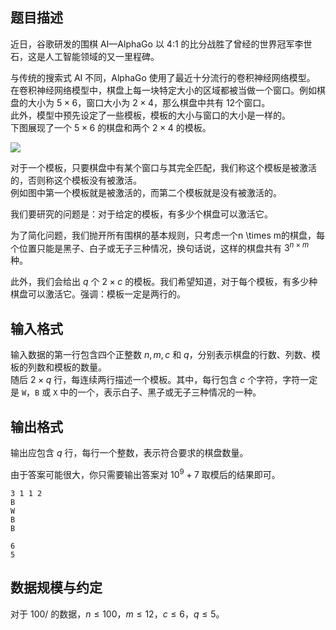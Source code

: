## 题目描述

近日，谷歌研发的围棋 AI—AlphaGo 以 4:1 的比分战胜了曾经的世界冠军李世石，这是人工智能领域的又一里程碑。

与传统的搜索式 AI 不同，AlphaGo 使用了最近十分流行的卷积神经网络模型。  
在卷积神经网络模型中，棋盘上每一块特定大小的区域都被当做一个窗口。例如棋盘的大小为 $5 \times 6$，窗口大小为 $2 \times 4$，那么棋盘中共有 $12$个窗口。  
此外，模型中预先设定了一些模板，模板的大小与窗口的大小是一样的。  
下图展现了一个 $5 \times 6$ 的棋盘和两个 $2 \times 4$ 的模板。

![](file://1.jpg)

对于一个模板，只要棋盘中有某个窗口与其完全匹配，我们称这个模板是被激活的，否则称这个模板没有被激活。  
例如图中第一个模板就是被激活的，而第二个模板就是没有被激活的。

我们要研究的问题是：对于给定的模板，有多少个棋盘可以激活它。

为了简化问题，我们抛开所有围棋的基本规则，只考虑一个n \times m的棋盘，每个位置只能是黑子、白子或无子三种情况，换句话说，这样的棋盘共有 $3^{n \times m}$ 种。

此外，我们会给出 $q$ 个 $2 \times c$ 的模板。我们希望知道，对于每个模板，有多少种棋盘可以激活它。强调：模板一定是两行的。

## 输入格式

输入数据的第一行包含四个正整数 $n,m,c$ 和 $q$，分别表示棋盘的行数、列数、模板的列数和模板的数量。  
随后 $2 \times q$ 行，每连续两行描述一个模板。其中，每行包含 $c$ 个字符，字符一定是 ``W``，`B` 或 `X` 中的一个，表示白子、黑子或无子三种情况的一种。

## 输出格式

输出应包含 $q$ 行，每行一个整数，表示符合要求的棋盘数量。

由于答案可能很大，你只需要输出答案对 $10^9+7$ 取模后的结果即可。

```input1
3 1 1 2
B
W
B
B
```

```output1
6
5
```

## 数据规模与约定

对于 $100/%$ 的数据，$n \leq 100$，$m \leq 12$，$c \leq 6$，$q \leq 5$。